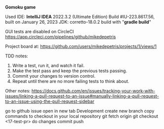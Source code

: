 **Gomoku game**

Used IDE: **IntelliJ IDEA** 2022.3.2 (Ultimate Edition) Build #IU-223.8617.56, built on January 26, 2023
JDK: corretto-18.0.2
build with "**gradle build**"

GUI tests are disabled on CircleCI https://app.circleci.com/pipelines/github/mikedepetris


Project board at: https://github.com/users/mikedepetris/projects/1/views/1


TDD notes:

1. Write a test, run it, and watch it fail.
2. Make the test pass and keep the previous tests passing.
3. Commit your changes to version control.
4. Repeat until there are no more failing tests to think about.

Other notes:
https://docs.github.com/en/issues/tracking-your-work-with-issues/linking-a-pull-request-to-an-issue#manually-linking-a-pull-request-to-an-issue-using-the-pull-request-sidebar

go to github issue
open in new tab
Development
create new branch
copy commands to checkout in your local repository
    git fetch origin
    git checkout <17-test-pr>
do changes
commit push
